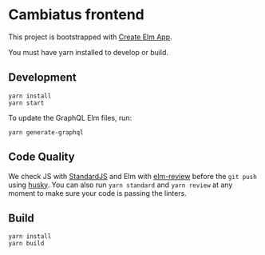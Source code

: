 # Cambiatus frontend

This project is bootstrapped with [Create Elm App](https://github.com/halfzebra/create-elm-app).


You must have yarn installed to develop or build.


## Development

```
yarn install
yarn start
```

To update the GraphQL Elm files, run:

```
yarn generate-graphql
```

## Code Quality

We check JS with [StandardJS](https://github.com/standard/standard) and Elm with [elm-review](https://github.com/jfmengels/elm-review)
before the `git push` using [husky](https://github.com/typicode/husky). You can also run `yarn standard` and `yarn review`
at any moment to make sure your code is passing the linters.


## Build

```
yarn install
yarn build
```

